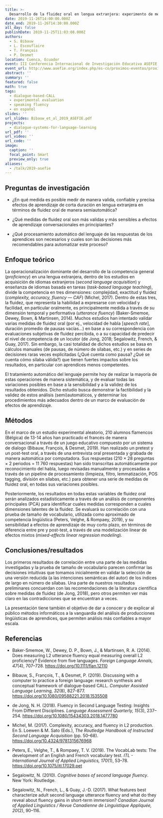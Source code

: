```yaml
---
title: >-
  Desarrollo de la fluidez oral en lengua extranjera: experimento de medición semiautomática de los efectos de aprendizaje
date: 2019-11-26T14:00:00.000Z
date_end: 2019-11-26T14:30:00.000Z
all_day: false
publishDate: 2019-11-25T11:03:08.000Z
authors:
  - S. Bibauw
  - L. Escouflaire
  - T. François
  - P. Desmet
location: Cuenca, Ecuador
event: III Conferencia Internacional de Investigación Educativa ASEFIE 2019
event_url: http://www.asefie.org/index.php/es-co/proximos-eventos/proximos-eventos/conferencia-investigacion-educativa
abstract: ''
summary: ''
featured: false
math: true
tags:
  - dialogue-based-CALL
  - experimental evaluation
  - speaking fluency
  - en español
slides: ''
url_slides: Bibauw_et_al_2019_ASEFIE.pdf
projects:
  - dialogue-systems-for-language-learning
url_pdf: ''
url_video: ''
url_code: ''
image:
  caption: ''
  focal_point: Smart
  preview_only: true
aliases:
  - /talk/2019-asefie
---
```


## Preguntas de investigación

- ¿En qué medida es posible medir de manera valida, confiable y precisa efectos de aprendizaje de corta duración en lengua extranjera en términos de fluidez oral de manera semiautomática?

- ¿Qué medidas de fluidez oral son más validas y más sensibles a efectos de aprendizaje conversacionales en principiantes?

- ¿Qué procesamiento automático del lenguaje de las respuestas de los aprendices son necesarios y cuales son las decisiones más recomendables para automatizar este proceso?

## Enfoque teórico

La operacionalización dominante del desarrollo de la competencia general (*proficiency*) en una lengua extranjera, dentro de los estudios en acquisición de idiomas extranjeros (*second language acquisition*) y enseñanza de idiomas basada en tareas (*task-based language teaching*), divide la competencia en tres dimensiones: complejidad, exactitud y fluidez (*complexity, accuracy, fluency — CAF*) (Michel, 2017). Dentro de estas tres, la fluidez, que representa la habilidad a expresarse con velocidad y facilidad, en particular oralmente, es principalmente medida a través de su dimensión temporal y performativa (*utterance fluency*) (Baker-Smemoe, Dewey, Bown, & Martinsen, 2014). Muchos estudios han intentado validar varias medidas de fluidez oral (por ej., velocidad de habla [*speech rate*], duración promedio de pausas vacías…) en base a su correspondencia con evaluaciones subjetivas de fluidez percibida, o a su capacidad de predecir el nivel de competencia de un locutor (de Jong, 2018; Segalowitz, French, & Guay, 2017). Sin embargo, la casi totalidad de dichos estudios se basa en cálculos manuales (de pausas, de número de sílabas, etc.) y en series de decisiones raras veces explicitadas (¿Qué cuenta como pausa? ¿Qué se cuenta cómo sílaba válida?) que tienen fuertes impactos sobre los resultados, en particular con aprendices menos competentes.

El tratamiento automático del lenguaje permite hoy de realizar la mayoría de estas operaciones de manera sistemática, y de evaluar todas las variaciones posibles en base a la sensibilidad y a la validez de los resultados obtenidos. Dicho estudio busca demonstrar la factibilidad y la validez de estos análisis (semi)automáticos, y determinar los procedimientos más adecuados dentro de un marco de evaluación de efectos de aprendizaje.

## Métodos

En el marco de un estudio experimental aleatorio, 210 alumnos flamencos (Bélgica) de 13-14 años han practicado el francés de manera conversacional a través de un juego educativo compuesto por un sistema de dialogo (Bibauw, François, & Desmet, 2019). Han realizado un pretest y un post-test oral, a través de una entrevista oral presentada y grabada de manera automática por computadora. Sus respuestas (210 × 28 preguntas × 2 periodos = 11 760 respuestas) han sido transcritas automáticamente por reconocimiento del habla, luego revisadas manualmente y procesadas a través de un pipeline de procesamiento (limpieza, filtro, lemmatización, POS tagging, división en sílabas, etc.) para obtener una serie de medidas de fluidez oral, en todas sus variaciones posibles.

Posteriormente, los resultados en todas estas variables de fluidez oral serán analizados estadísticamente a través de un análisis de componentes principales (PCA) para identificar cuales medidas corresponden a cuales dimensiones latentes de la fluidez. Se evaluará su correlación con una prueba de tamaño de vocabulario, utilizada como aproximado de competencia lingüística (Peters, Velghe, & Rompaey, 2019), y su sensibilidad a efectos de aprendizaje de muy corto plazo, en términos de diferencia entre pre y post-test, a través de una modelización linear de efectos mixtos (*mixed-effects linear regression modeling*).

## Conclusiones/resultados

Los primeros resultados de correlación entre una parte de las medidas investigadas y la prueba de tamaño de vocabulario parecen confirmar las decisiones intuitivas que tomamos inicialmente en validar la selección de una versión reducida (a las intenciones semánticas del autor) de los índices de largo en número de sílabas. Una parte de nuestros resultados preliminares concuerdan con las recomendaciones de la literatura científica sobre medidas de fluidez (de Jong, 2018), pero otros permiten ver más claro en las contradicciones que se encuentran a veces.

La presentación tiene también el objetivo de dar a conocer y de explicar al público métodos informáticos a la vanguardia del análisis de producciones lingüísticas de aprendices, que permiten análisis más confiables a mayor escala.

## Referencias

- Baker-Smemoe, W., Dewey, D. P., Bown, J., & Martinsen, R. A. (2014). Does measuring L2 utterance fluency equal measuring overall L2 proficiency? Evidence from five languages. *Foreign Language Annals, 47*(4), 707–728. https://doi.org/10.1111/flan.12110

- Bibauw, S., François, T., & Desmet, P. (2019). Discussing with a computer to practice a foreign language: research synthesis and conceptual framework of dialogue-based CALL. *Computer Assisted Language Learning, 32*(8), 827-877. https://doi.org/10.1080/09588221.2018.1535508

- de Jong, N. H. (2018). Fluency in Second Language Testing: Insights From Different Disciplines. *Language Assessment Quarterly, 15*(3), 237–254. https://doi.org/10.1080/15434303.2018.1477780

- Michel, M. (2017). Complexity, accuracy, and fluency in L2 production. En S. Loewen & M. Sato (Eds.), *The Routledge Handbook of Instructed Second Language Acquisition* (pp. 50–68). https://doi.org/10.4324/9781315676968

- Peters, E., Velghe, T., & Rompaey, T. V. (2019). The VocabLab tests: The development of an English and French vocabulary test. *ITL - International Journal of Applied Linguistics, 170*(1), 53–78. https://doi.org/10.1075/itl.17029.pet

- Segalowitz, N. (2010). *Cognitive bases of second language fluency*. New York: Routledge. 

- Segalowitz, N., French, L., & Guay, J.-D. (2017). What features best characterize adult second language utterance fluency and what do they reveal about fluency gains in short-term immersion? *Canadian Journal of Applied Linguistics / Revue Canadienne de Linguistique Appliquée, 20*(2), 90–116.
